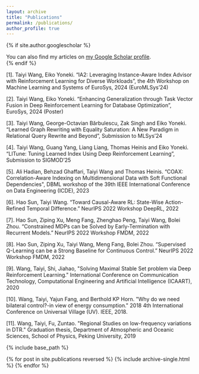 ```yaml
---
layout: archive
title: "Publications"
permalink: /publications/
author_profile: true
---
```


{% if site.author.googlescholar %}
  <div class="wordwrap">You can also find my articles on <a href="{{site.author.googlescholar}}">my Google Scholar profile</a>.</div>
{% endif %}


[1]. Taiyi Wang, Eiko Yoneki. “IA2: Leveraging Instance-Aware Index Advisor with Reinforcement Learning for Diverse Workloads”, the 4th Workshop on Machine Learning and Systems of EuroSys, 2024 (EuroMLSys’24)

[2]. Taiyi Wang, Eiko Yoneki. “Enhancing Generalization through Task Vector Fusion in Deep Reinforcement Learning for Database Optimization”, EuroSys, 2024 (Poster)

[3]. Taiyi Wang, George-Octavian Bărbulescu, Zak Singh and Eiko Yoneki. “Learned Graph Rewriting with Equality Saturation: A New Paradigm in Relational Query Rewrite and Beyond”, Submission to MLSys’24

[4]. Taiyi Wang, Guang Yang, Liang Liang, Thomas Heinis and Eiko Yoneki. “LITune: Tuning Learned Index Using Deep Reinforcement Learning”, Submission to SIGMOD’25

[5]. Ali Hadian, Behzad Ghaffari, Taiyi Wang and Thomas Heinis. “COAX: Correlation-Aware Indexing on Multidimensional Data with Soft Functional Dependencies", DBML workshop of the 39th IEEE International Conference on Data Engineering (ICDE), 2023

[6]. Hao Sun, Taiyi Wang. “Toward Causal-Aware RL: State-Wise Action-Refined Temporal Difference.” NeurIPS 2022 Workshop DeepRL, 2022

[7]. Hao Sun, Ziping Xu, Meng Fang, Zhenghao Peng, Taiyi Wang, Bolei Zhou. “Constrained MDPs can be Solved by Early-Termination with Recurrent Models.” NeurIPS 2022 Workshop FMDM, 2022

[8]. Hao Sun, Ziping Xu, Taiyi Wang, Meng Fang, Bolei Zhou. “Supervised Q-Learning can be a Strong Baseline for Continuous Control.” NeurIPS 2022 Workshop FMDM, 2022

[9]. Wang, Taiyi, Shi, Jiahao, "Solving Maximal Stable Set problem via Deep Reinforcement Learning." International Conference on Communication Technology, Computational Engineering and Artificial Intelligence (ICAART), 2020

[10]. Wang, Taiyi, Yajun Fang, and Berthold KP Horn. "Why do we need bilateral control?-in view of energy consumption." 2018 4th International Conference on Universal Village (UV). IEEE, 2018.

[11]. Wang, Taiyi, Fu, Zuntao. "Regional Studies on low-frequency variations in DTR." Graduation thesis, Department of Atmospheric and Oceanic Sciences, School of Physics, Peking University, 2019

{% include base_path %}

{% for post in site.publications reversed %}
  {% include archive-single.html %}
{% endfor %}
